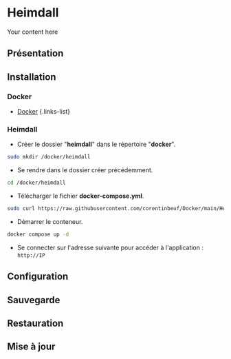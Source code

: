 # Heimdall
Your content here

## Présentation

## Installation
### Docker
- [Docker](/documentation/linux/docker)
{.links-list}

### Heimdall
- Créer le dossier "**heimdall**" dans le répertoire "**docker**".
```bash
sudo mkdir /docker/heimdall
```
- Se rendre dans le dossier créer précédemment.
```bash
cd /docker/heimdall
```
- Télécharger le fichier **docker-compose.yml**.
```bash
sudo curl https://raw.githubusercontent.com/corentinbeuf/Docker/main/Heimdall/docker-compose.yml > docker-compose.yml
```
- Démarrer le conteneur.
```bash
docker compose up -d
```
- Se connecter sur l'adresse suivante pour accéder à l'application : `http://IP`

## Configuration


## Sauvegarde

## Restauration

## Mise à jour